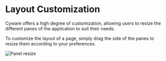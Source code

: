 # Layout Customization

Cyware offers a high degree of customization, allowing users to resize the different panes of the application to suit their needs.

To customize the layout of a page, simply drag the side of the panes to resize them according to your preferences.

<img alt="Panel resize" src="/_images/layout_adjust.png" no-shadow/>
